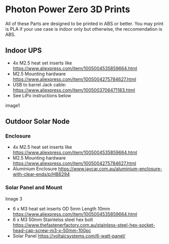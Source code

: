 # Photon Power Zero 3D Prints 

All of these Parts are designed to be printed in ABS or better. You may print is PLA if your use case is indoor only but otherwise, the reccomendation is ABS.

## Indoor UPS
 - 4x M2.5 heat set inserts like https://www.aliexpress.com/item/1005004535859664.html
 - M2.5 Mounting hardware https://www.aliexpress.com/item/1005004275784627.html
 - USB to barrel Jack cable: https://www.aliexpress.com/item/1005003706471183.html
 - See LiPo instructions below

image1

## Outdoor Solar Node

### Enclosure

 - 4x M2.5 heat set inserts like https://www.aliexpress.com/item/1005004535859664.html
 - M2.5 Mounting hardware https://www.aliexpress.com/item/1005004275784627.html
 - Aluminium Enclosure https://www.jaycar.com.au/aluminium-enclosure-with-clear-ends/p/HB6294

### Solar Panel and Mount
Image 3

 - 6 x M3 heat set inserts OD 5mm Length 10mm https://www.aliexpress.com/item/1005004535859664.html
 - 6 x M3 50mm Staintelss steel hex bolt https://www.thefastenerfactory.com.au/stainless-steel-hex-socket-head-cap-screw-m3-x-50mm-100pc
 - Solar Panel https://voltaicsystems.com/6-watt-panel/
